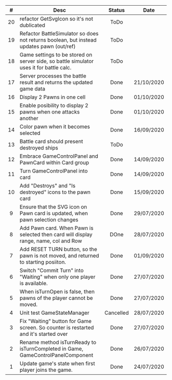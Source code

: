 | #  | Desc                                                                                     |  Status   |    Date    |
|:--:|------------------------------------------------------------------------------------------|:---------:|:----------:|
| 20 | refactor GetSvgIcon so it's not dublicated                                               |   ToDo    |            |
| 19 | Refactor BattleSimulator so does not returns boolean, but instead updates pawn (out/ref) |   ToDo    |            |
| 18 | Game settings to be stored on server side, so battle simulator uses it for battle calc.  |   ToDo    |            |
| 17 | Server processes the battle result and returns the updated game data                     |   Done    | 21/10/2020 |
| 16 | Display 2 Pawns in one cell                                                              |   Done    | 01/10/2020 |
| 15 | Enable posibility to display 2 pawns when one attacks another                            |   Done    | 01/10/2020 |
| 14 | Color pawn when it becomes selected                                                      |   Done    | 16/09/2020 |
| 13 | Battle card should present destroyed ships                                               |   ToDo    |            |
| 12 | Embrace GameControlPanel and PawnCard within Card group                                  |   Done    | 14/09/2020 |
| 11 | Turn GameControlPanel into card                                                          |   Done    | 14/09/2020 |
| 10 | Add "Destroys" and "Is destroyed" icons to the pawn card                                 |   Done    | 15/09/2020 |
| 9  | Ensure that the SVG icon on Pawn card is updated, when pawn selection changes            |   Done    | 29/07/2020 |
| 8  | Add Pawn card. When Pawn is selected then card will display range, name, col and Row     |   DOne    | 28/07/2020 |
| 7  | Add RESET TURN button, so the pawn is not moved, and returned to starting posiiton.      |   Done    | 01/09/2020 |
| 6  | Switch "Commit Turn" into "Waiting" when only one player is available.                   |   Done    | 27/07/2020 |
| 5  | When isTurnOpen is false, then pawns of the player cannot be moved.                      |   Done    | 27/07/2020 |
| 4  | Unit test GameStateManager                                                               | Cancelled | 28/07/2020 |
| 3  | Fix "Waiting" button for Game screen. So counter is restarted and it's started over      |   Done    | 27/07/2020 |
| 2  | Rename method isTurnReady to isTurnCompleted in Game, GameControlPanelComponent          |   Done    | 26/07/2020 |
| 1  | Update game's state when first player joins the game.                                    |   Done    | 24/07/2020 |